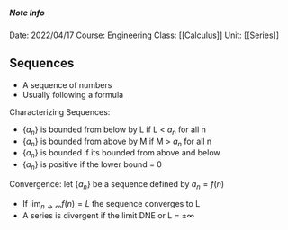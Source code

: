 ##### Note Info
Date: 2022/04/17
Course: Engineering
Class: [[Calculus]]
Unit: [[Series]]
## Sequences
- A sequence of numbers
- Usually following a formula

Characterizing Sequences:
- {$a_n$} is bounded from below by L if L < $a_n$ for all n
- {$a_n$} is bounded from above by M if M > $a_n$ for all n
- {$a_n$} is bounded if its bounded from above and below
- {$a_n$} is positive if the lower bound = 0

Convergence:
let {$a_n$} be a sequence defined by $a_n = f(n)$ 
- If $\lim_{n\to\infty} f(n) = L$ the sequence converges to L
- A series is divergent if the limit DNE or L = $\pm \infty$ 